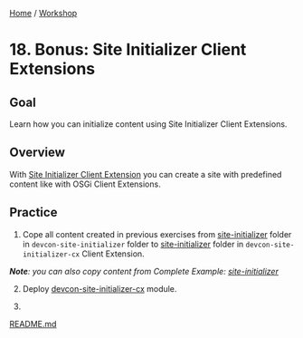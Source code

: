 [Home](../../../README.md) / [Workshop](../README.md) 

# 18. Bonus: Site Initializer Client Extensions

## Goal

Learn how you can initialize content using Site Initializer Client Extensions.

## Overview 

With [Site Initializer Client Extension](https://learn.liferay.com/w/dxp/liferay-development/importing-exporting-data/using-a-site-initializer-client-extension) you can create a site with predefined content like with OSGi Client Extensions.




## Practice

1. Cope all content created in previous exercises from [site-initializer](../../../modules/devcon-site-initializer/src/main/resources/site-initializer) folder in `devcon-site-initializer` folder to [site-initializer](../../../client-extensions/devcon-site-initializer-cx/site-initializer) folder in `devcon-site-initializer-cx` Client Extension.

_**Note**: you can also copy content from Complete Example: [site-initializer](../../complete-example/devcon-site-initializer/src/main/resources/site-initializer)_

2. Deploy [devcon-site-initializer-cx](../../../client-extensions/devcon-site-initializer-cx) module.

3. 



[README.md](../17-objects/README.md)